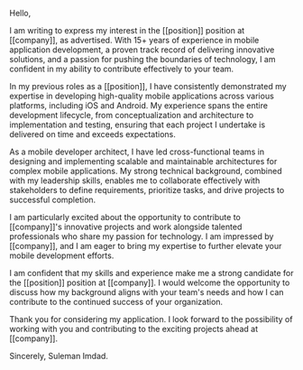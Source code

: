 Hello,

I am writing to express my interest in the [[position]] position at [[company]], as advertised. With 15+ years of experience in mobile application development, a proven track record of delivering innovative solutions, and a passion for pushing the boundaries of technology, I am confident in my ability to contribute effectively to your team.

In my previous roles as a [[position]], I have consistently demonstrated my expertise in developing high-quality mobile applications across various platforms, including iOS and Android. My experience spans the entire development lifecycle, from conceptualization and architecture to implementation and testing, ensuring that each project I undertake is delivered on time and exceeds expectations.

As a mobile developer architect, I have led cross-functional teams in designing and implementing scalable and maintainable architectures for complex mobile applications. My strong technical background, combined with my leadership skills, enables me to collaborate effectively with stakeholders to define requirements, prioritize tasks, and drive projects to successful completion.

I am particularly excited about the opportunity to contribute to [[company]]'s innovative projects and work alongside talented professionals who share my passion for technology. I am impressed by [[company]], and I am eager to bring my expertise to further elevate your mobile development efforts.

I am confident that my skills and experience make me a strong candidate for the [[position]] position at [[company]]. I would welcome the opportunity to discuss how my background aligns with your team's needs and how I can contribute to the continued success of your organization.

Thank you for considering my application. I look forward to the possibility of working with you and contributing to the exciting projects ahead at [[company]].

Sincerely,
Suleman Imdad.